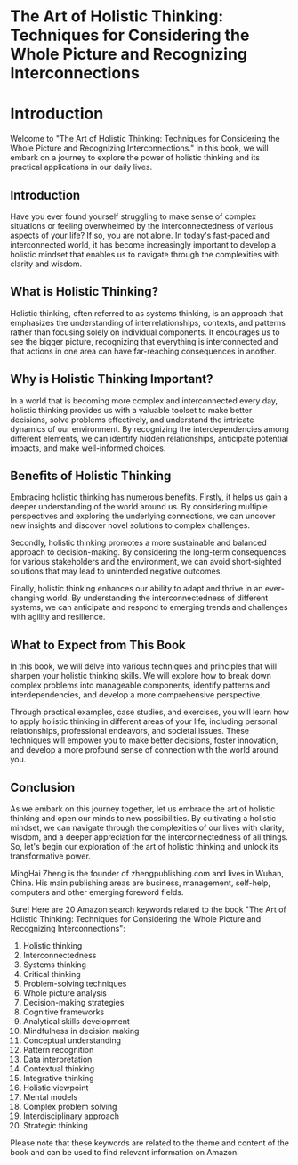 # The Art of Holistic Thinking: Techniques for Considering the Whole Picture and Recognizing Interconnections

# Introduction

Welcome to "The Art of Holistic Thinking: Techniques for Considering the Whole Picture and Recognizing Interconnections." In this book, we will embark on a journey to explore the power of holistic thinking and its practical applications in our daily lives.

Introduction
------------

Have you ever found yourself struggling to make sense of complex situations or feeling overwhelmed by the interconnectedness of various aspects of your life? If so, you are not alone. In today's fast-paced and interconnected world, it has become increasingly important to develop a holistic mindset that enables us to navigate through the complexities with clarity and wisdom.

What is Holistic Thinking?
--------------------------

Holistic thinking, often referred to as systems thinking, is an approach that emphasizes the understanding of interrelationships, contexts, and patterns rather than focusing solely on individual components. It encourages us to see the bigger picture, recognizing that everything is interconnected and that actions in one area can have far-reaching consequences in another.

Why is Holistic Thinking Important?
-----------------------------------

In a world that is becoming more complex and interconnected every day, holistic thinking provides us with a valuable toolset to make better decisions, solve problems effectively, and understand the intricate dynamics of our environment. By recognizing the interdependencies among different elements, we can identify hidden relationships, anticipate potential impacts, and make well-informed choices.

Benefits of Holistic Thinking
-----------------------------

Embracing holistic thinking has numerous benefits. Firstly, it helps us gain a deeper understanding of the world around us. By considering multiple perspectives and exploring the underlying connections, we can uncover new insights and discover novel solutions to complex challenges.

Secondly, holistic thinking promotes a more sustainable and balanced approach to decision-making. By considering the long-term consequences for various stakeholders and the environment, we can avoid short-sighted solutions that may lead to unintended negative outcomes.

Finally, holistic thinking enhances our ability to adapt and thrive in an ever-changing world. By understanding the interconnectedness of different systems, we can anticipate and respond to emerging trends and challenges with agility and resilience.

What to Expect from This Book
-----------------------------

In this book, we will delve into various techniques and principles that will sharpen your holistic thinking skills. We will explore how to break down complex problems into manageable components, identify patterns and interdependencies, and develop a more comprehensive perspective.

Through practical examples, case studies, and exercises, you will learn how to apply holistic thinking in different areas of your life, including personal relationships, professional endeavors, and societal issues. These techniques will empower you to make better decisions, foster innovation, and develop a more profound sense of connection with the world around you.

Conclusion
----------

As we embark on this journey together, let us embrace the art of holistic thinking and open our minds to new possibilities. By cultivating a holistic mindset, we can navigate through the complexities of our lives with clarity, wisdom, and a deeper appreciation for the interconnectedness of all things. So, let's begin our exploration of the art of holistic thinking and unlock its transformative power.

MingHai Zheng is the founder of zhengpublishing.com and lives in Wuhan, China. His main publishing areas are business, management, self-help, computers and other emerging foreword fields.



Sure! Here are 20 Amazon search keywords related to the book "The Art of Holistic Thinking: Techniques for Considering the Whole Picture and Recognizing Interconnections":

1. Holistic thinking
2. Interconnectedness
3. Systems thinking
4. Critical thinking
5. Problem-solving techniques
6. Whole picture analysis
7. Decision-making strategies
8. Cognitive frameworks
9. Analytical skills development
10. Mindfulness in decision making
11. Conceptual understanding
12. Pattern recognition
13. Data interpretation
14. Contextual thinking
15. Integrative thinking
16. Holistic viewpoint
17. Mental models
18. Complex problem solving
19. Interdisciplinary approach
20. Strategic thinking

Please note that these keywords are related to the theme and content of the book and can be used to find relevant information on Amazon.

